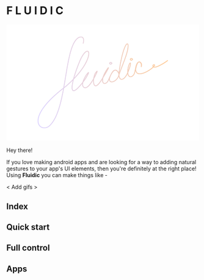 # F L U I D I C

![](https://github.com/adk96r/Fluidic/blob/master/Illustration/Artboard%203%400.5x.png "Fluidic Elements")

Hey there!

If you love making android apps and are looking for a way to adding natural gestures to your app's UI elements,
then you're definitely at the right place! Using  __Fluidic__  you can make things like -

< Add gifs >

## Index

## Quick start 

## Full control

## Apps
